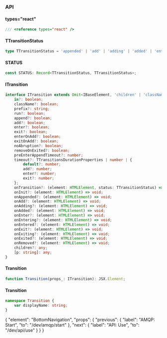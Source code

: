 

### API

#### types="react"

```ts
/// <reference types="react" />
```

#### TTransitionStatus

```ts
type TTransitionStatus = 'appended' | 'add' | 'adding' | 'added' | 'enter' | 'entering' | 'entered' | 'exit' | 'exiting' | 'exited' | 'removed';
```

#### STATUS

```ts
const STATUS: Record<TTransitionStatus, TTransitionStatus>;
```

#### ITransition

```ts
interface ITransition extends Omit<IBaseElement, 'children' | 'className'> {
    in?: boolean;
    className?: boolean;
    prefix?: string;
    run?: boolean;
    append?: boolean;
    add?: boolean;
    enter?: boolean;
    exit?: boolean;
    enterOnAdd?: boolean;
    exitOnAdd?: boolean;
    noAbruption?: boolean;
    removeOnExited?: boolean;
    preEnterAppendTimeout?: number;
    timeout?: TTransitionsDurationProperties | number | {
        default?: number;
        add?: number;
        enter?: number;
        exit?: number;
    };
    onTransition?: (element: HTMLElement, status: TTransitionStatus) => void;
    onInit?: (element: HTMLElement) => void;
    onAppended?: (element: HTMLElement) => void;
    onAdd?: (element: HTMLElement) => void;
    onAdding?: (element: HTMLElement) => void;
    onAdded?: (element: HTMLElement) => void;
    onEnter?: (element: HTMLElement) => void;
    onEntering?: (element: HTMLElement) => void;
    onEntered?: (element: HTMLElement) => void;
    onExit?: (element: HTMLElement) => void;
    onExiting?: (element: HTMLElement) => void;
    onExited?: (element: HTMLElement) => void;
    onRemoved?: (element: HTMLElement) => void;
    children?: any;
    [p: string]: any;
}
```

#### Transition

```ts
function Transition(props_: ITransition): JSX.Element;
```

#### Transition

```ts
namespace Transition {
    var displayName: string;
}
```


{
  "element": "BottomNavigation",
  "props": {
    "previous": {
      "label": "AMQP: Start",
      "to": "/dev/amqp/start"
    },
    "next": {
      "label": "API: Use",
      "to": "/dev/api/use"
    }
  }
}